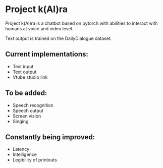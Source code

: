 # Project k(AI)ra

Project k(AI)ra is a chatbot based on pytorch with abilities to interact with humans at voice and video level.

Text output is trained on the DailyDialogue dataset.

## Current implementations:
-  Text input
-  Text output
-  Vtube studio link


## To be added:
-  Speech recognition 
-  Speech output
-  Screen vision
-  Singing


## Constantly being improved:
-  Latency
-  Intelligence
-  Legibility of printouts
